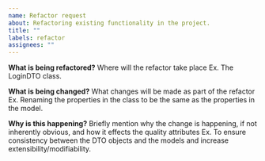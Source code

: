 ```yaml
---
name: Refactor request
about: Refactoring existing functionality in the project.
title: ""
labels: refactor
assignees: ""
---
```


**What is being refactored?**
Where will the refactor take place
Ex. The LoginDTO class.

**What is being changed?**
What changes will be made as part of the refactor
Ex. Renaming the properties in the class to be the same as the properties in the model.

**Why is this happening?**
Briefly mention why the change is happening, if not inherently obvious, and how it effects the quality attributes
Ex. To ensure consistency between the DTO objects and the models and increase extensibility/modifiability.
